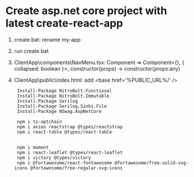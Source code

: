 # Create asp.net core project with latest create-react-app

1. create.bat: rename my-app
2. run create.bat
3. ClientApp\components\NavMenu.tsx: Component => Component<{}, { collapsed: boolean }>, constructor(props) -> constructor(props:any)
4. ClientApp\public\index.html: add &lt;base href='%PUBLIC_URL%/' /&gt;

        Install-Package NitroBolt.Functional
        Install-Package NitroBolt.Immutable
        Install-Package Serilog
        Install-Package Serilog.Sinks.File
        Install-Package NSwag.AspNetCore

        npm i ts-optchain
        npm i axios reactstrap @types/reactstrap
        npm i react-table @types/react-table


        npm i moment 
        npm i react-leaflet @types/react-leaflet
        npm i victory @types/victory
        npm i @fortawesome/react-fontawesome @fortawesome/free-solid-svg-icons @fortawesome/free-regular-svg-icons


